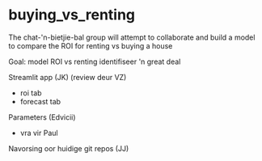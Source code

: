 # buying_vs_renting
The chat-'n-bietjie-bal group will attempt to collaborate and build a model to compare the ROI for renting vs buying a house

Goal:
model ROI vs renting
identifiseer 'n great deal


Streamlit app (JK) (review deur VZ)
- roi tab
- forecast tab

Parameters (Edvicii)
- vra vir Paul

Navorsing oor huidige git repos (JJ)
